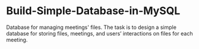 # Build-Simple-Database-in-MySQL
Database for managing meetings' files. The task is to design a simple database for storing files, meetings, and users’ interactions on  files for each meeting.

